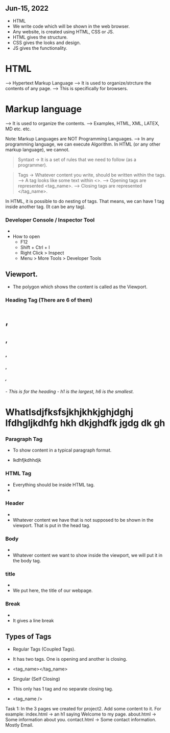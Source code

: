 ## Jun-15, 2022

- HTML
- We write code which will be shown in the web browser.
- Any website, is created using HTML, CSS or JS.
- HTML gives the structure.
- CSS gives the looks and design.
- JS gives the functionality.


# HTML
--> Hypertext Markup Language
--> It is used to organize/strcture the contents of any page.
--> This is specifically for browsers.

# Markup language
--> It is used to organize the contents.
--> Examples, HTML, XML, LATEX, MD etc. etc.

Note: Markup Languages are NOT Programming Languages.
--> In any programming language, we can execute Algorithm. In HTML (or any other markup language), we cannot.

> Syntaxt -> It is a set of rules that we need to follow (as a programmer).

> Tags -> Whatever content you write, should be written within the tags.
--> A tag looks like some text within <>.
--> Opening tags are represented <tag_name>.
--> Closing tags are represented </tag_name>.

In HTML, it is possible to do nesting of tags.
That means, we can have 1 tag inside another tag. (It can be any tag).


### Developer Console / Inspector Tool
- 
- How to open
    - F12
    - Shift + Ctrl + I
    - Right Click > Inspect
    - Menu > More Tools > Developer Tools

## Viewport.
- The polygon which shows the content is called as the Viewport.



### Heading Tag (There are 6 of them)
<h1>, <h2>, <h3>, <h4>, <h5>, <h6>
- This is for the heading
- h1 is the largest, h6 is the smallest.
<h1>Whatlsdjfksfsjkhjkhkjghjdghj lfdhgljkdhfg hkh dkjghdfk jgdg dk gh</h1>

### Paragraph Tag
- To show content in a typical paragraph format.
- <p>lkdhfjkdhhdjk</p>

### HTML Tag
- Everything should be inside HTML tag.
- <html></html>

### Header
- <head></head>
- Whatever content we have that is not supposed to be shown in the viewport. That is put in the head tag.

### Body
- <body></body>
- Whatever content we want to show inside the viewport, we will put it in the body tag.

### title
- <title></title>
- We put here, the title of our webpage.

### Break
- <br />
- It gives a line break


## Types of Tags
- Regular Tags (Coupled Tags).
- It has two tags. One is opening and another is closing.
- <tag_name></tag_name>

- Singular (Self Closing)
- This only has 1 tag and no separate closing tag.
- <tag_name />


Task 1:
In the 3 pages we created for project2.
Add some content to it.
For example:
index.html -> an h1 saying Welcome to my page.
about.html -> Some information about you.
contact.html -> Some contact information. Mostly Email.